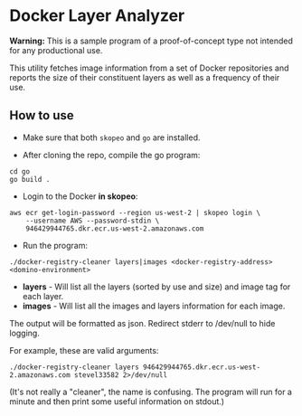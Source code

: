 # Docker Layer Analyzer

**Warning:** This is a sample program of a proof-of-concept type not intended for any productional use. 

This utility fetches image information from a set of Docker repositories and reports the size of their constituent 
layers as well as a frequency of their use.

## How to use

* Make sure that both `skopeo` and `go` are installed.

* After cloning the repo, compile the go program:

```
cd go
go build .
```

* Login to the Docker **in skopeo**:

```
aws ecr get-login-password --region us-west-2 | skopeo login \
    --username AWS --password-stdin \
    946429944765.dkr.ecr.us-west-2.amazonaws.com
```

* Run the program:

```
./docker-registry-cleaner layers|images <docker-registry-address> <domino-environment>
```

* **layers** - Will list all the layers (sorted by use and size) and image tag for each layer.
* **images** - Will list all the images and layers information for each image. 

The output will be formatted as json. Redirect stderr to /dev/null to hide logging.

For example, these are valid arguments:
```
./docker-registry-cleaner layers 946429944765.dkr.ecr.us-west-2.amazonaws.com stevel33582 2>/dev/null
```

(It's not really a "cleaner", the name is confusing. The program will run for a minute and then
print some useful information on stdout.)
